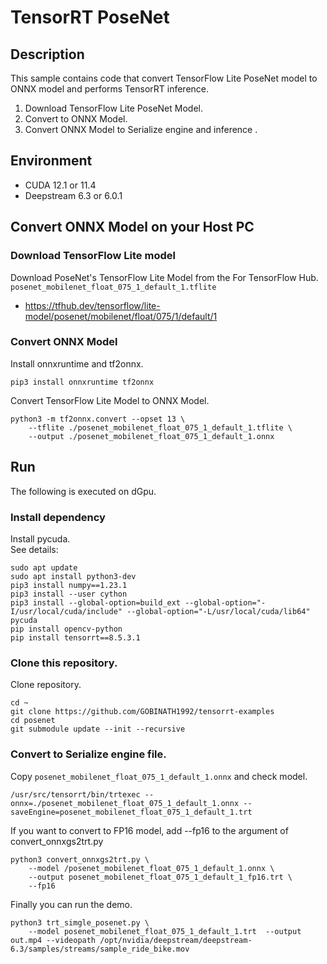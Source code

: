 # TensorRT PoseNet

## Description
This sample contains code that convert TensorFlow Lite PoseNet model to ONNX model and performs TensorRT inference.
1. Download TensorFlow Lite PoseNet Model.
2. Convert to ONNX Model.
3. Convert ONNX Model to Serialize engine and inference .

## Environment
- CUDA 12.1 or 11.4
- Deepstream 6.3 or 6.0.1 

## Convert ONNX Model on your Host PC

### Download TensorFlow Lite model
Download PoseNet's TensorFlow Lite Model from the For TensorFlow Hub.  
`posenet_mobilenet_float_075_1_default_1.tflite`
- https://tfhub.dev/tensorflow/lite-model/posenet/mobilenet/float/075/1/default/1


### Convert ONNX Model

Install onnxruntime and tf2onnx.
```
pip3 install onnxruntime tf2onnx
```

Convert TensorFlow Lite Model to ONNX Model.  
```
python3 -m tf2onnx.convert --opset 13 \
    --tflite ./posenet_mobilenet_float_075_1_default_1.tflite \
    --output ./posenet_mobilenet_float_075_1_default_1.onnx
```

## Run 

The following is executed on dGpu.

### Install dependency
Install pycuda.  
See details:
```
sudo apt update
sudo apt install python3-dev
pip3 install numpy==1.23.1
pip3 install --user cython
pip3 install --global-option=build_ext --global-option="-I/usr/local/cuda/include" --global-option="-L/usr/local/cuda/lib64" pycuda
pip install opencv-python
pip install tensorrt==8.5.3.1 
```

### Clone this repository.
Clone repository.
```
cd ~
git clone https://github.com/GOBINATH1992/tensorrt-examples
cd posenet
git submodule update --init --recursive
```

### Convert to Serialize engine file.
Copy `posenet_mobilenet_float_075_1_default_1.onnx` and check model.
```
/usr/src/tensorrt/bin/trtexec --onnx=./posenet_mobilenet_float_075_1_default_1.onnx --saveEngine=posenet_mobilenet_float_075_1_default_1.trt
```

If you want to convert to FP16 model, add --fp16 to the argument of convert_onnxgs2trt.py

```
python3 convert_onnxgs2trt.py \
    --model /posenet_mobilenet_float_075_1_default_1.onnx \
    --output posenet_mobilenet_float_075_1_default_1_fp16.trt \
    --fp16
```


Finally you can run the demo.
```
python3 trt_simgle_posenet.py \
    --model posenet_mobilenet_float_075_1_default_1.trt  --output out.mp4 --videopath /opt/nvidia/deepstream/deepstream-6.3/samples/streams/sample_ride_bike.mov
```

